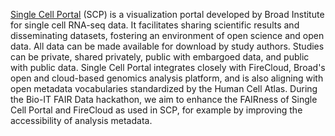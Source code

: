 [Single Cell Portal](https://portals.broadinstitute.org/single_cell) (SCP) is a visualization portal developed by Broad Institute for single cell RNA-seq data. It facilitates sharing scientific results and disseminating datasets, fostering an environment of open science and open data. All data can be made available for download by study authors. Studies can be private, shared privately, public with embargoed data, and public with public data. Single Cell Portal integrates closely with FireCloud, Broad's open and cloud-based genomics analysis platform, and is also aligning with open metadata vocabularies standardized by the Human Cell Atlas. During the Bio-IT FAIR Data hackathon, we aim to enhance the FAIRness of Single Cell Portal and FireCloud as used in SCP, for example by improving the accessibility of analysis metadata.
